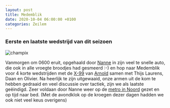 ```yaml
---
layout: post
title: Medemblik
date: 2020-10-04 06:00:00 +0100
categories: Zeilem
---
```


### Eerste en laatste wedstrijd van dit seizoen

![champix](https://prisse.net/medemblik.jpg)  

Vanmorgen om 0600 eruit, opgehaald door [Nanne](https://www.linkedin.com/in/nanneosinga/) in zijn veel te snelle auto, die ook in alle vroegte broodjes had gesmeerd :-) en hop naar Medemblik voor 4 korte wedstrijden met de [X-99](https://en.wikipedia.org/wiki/X-99) van [Arnold](https://www.linkedin.com/in/arnold-minderhoud-629b016/) samen met Thijs Laurens, Daan en Olivier. Na heerlijk te zijn uitgewaaid, onze armen uit de kom te hebben gedraaid en veel discussie over tactiek, zijn we als laatste geëindigd. Zeer voldaan door Nanne weer op de [metro in Noord](https://9292.nl/amsterdam/metrostation-noord) gezet en op tijd naar bed. (Met de avondklok op de kroegen dezer dagen hadden we ook niet veel keus overigens)
